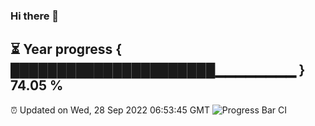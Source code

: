 ### Hi there 👋
⏳ Year progress { ██████████████████████▁▁▁▁▁▁▁▁ } 74.05 %
---
⏰ Updated on Wed, 28 Sep 2022 06:53:45 GMT
![Progress Bar CI](https://github.com/liununu/liununu/workflows/Progress%20Bar%20CI/badge.svg)
